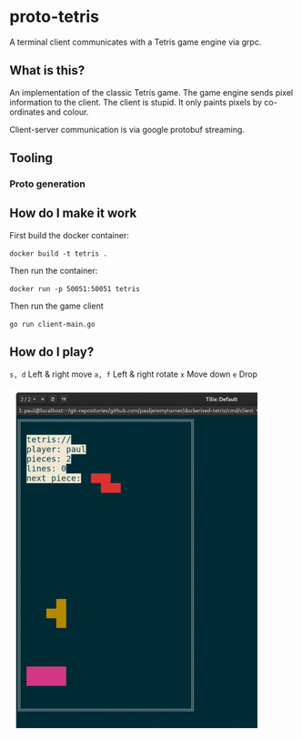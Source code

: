 # proto-tetris
A terminal client communicates with a Tetris game engine via grpc.

## What is this?
An implementation of the classic Tetris game.  The game engine sends pixel information to the client.
The client is stupid.  It only paints pixels by co-ordinates and colour.

Client-server communication is via google protobuf streaming.

## Tooling

### Proto generation

## How do I make it work

First build the docker container:

`docker build -t tetris .`

Then run the container:

`docker run -p 50051:50051 tetris`

Then run the game client

`go run client-main.go`

## How do I play?

`s, d` Left & right move
`a, f` Left & right rotate
`x` Move down
`e` Drop

<img src="./doc/tetris-animated.gif" width="436" height="600">


